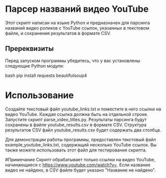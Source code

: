 # Парсер названий видео YouTube

Этот скрипт написан на языке Python и предназначен для парсинга названий видео роликов с YouTube ссылок, указанных в текстовом файле, и сохранения результатов в формате CSV.

## Пререквизиты

Перед запуском программы убедитесь, что у вас установлены следующие Python модули:

bash
pip install requests beautifulsoup4

# Использование
Создайте текстовый файл youtube_links.txt и поместите в него ссылки на видео YouTube. Каждая ссылка должна быть на отдельной строке.
Запустите скрипт parse_video_titles.py.
Результаты парсинга будут сохранены в файле youtube_results.csv в формате CSV.
Структура результатов
CSV файл youtube_results.csv будет содержать два столбца.

Для демонстрации работы программы, предоставлен текстовый файл example_youtube_links.txt, содержащий несколько YouTube ссылок. Вы также можете использовать этот файл для тестирования скрипта.

#Примечание
Скрипт обрабатывает только ссылки на видео YouTube, начинающиеся с https://www.youtube.com/watch?v=.
Если название видео не найдено, в CSV файле будет указано "Название не найдено".
